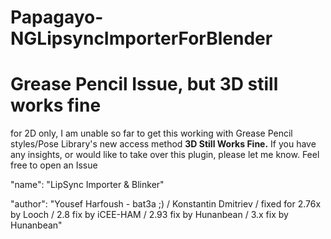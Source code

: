 # Papagayo-NGLipsyncImporterForBlender
# Grease Pencil Issue, but 3D still works fine

for 2D only, I am unable so far to get this working with Grease Pencil styles/Pose Library's new access method 
<b>3D Still Works Fine.</b> If you have any insights, or would like to take over this plugin, please let me know. Feel free to open an Issue



"name": "LipSync Importer & Blinker"

"author": "Yousef Harfoush - bat3a ;) / Konstantin Dmitriev / fixed for 2.76x by Looch / 2.8 fix by iCEE-HAM / 2.93 fix by Hunanbean / 3.x fix by Hunanbean"
